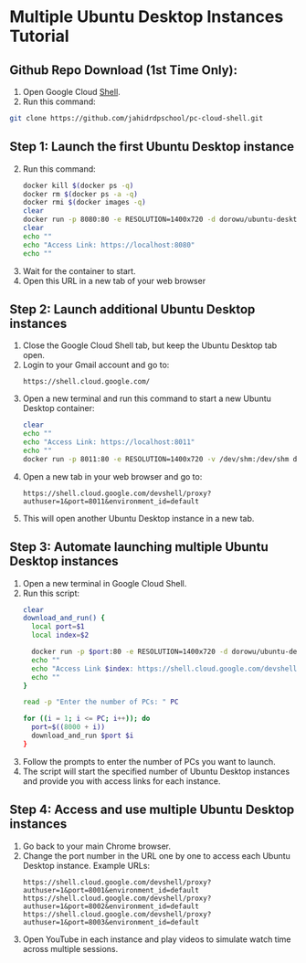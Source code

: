   # Multiple Ubuntu Desktop Instances Tutorial

## Github Repo Download (1st Time Only):
  1. Open Google Cloud [Shell](https://shell.cloud.google.com/?hl=en_US&fromcloudshell=true&show=terminal&authuser=1).
  2. Run this command:
```bash
git clone https://github.com/jahidrdpschool/pc-cloud-shell.git
```

  ## Step 1: Launch the first Ubuntu Desktop instance

  2. Run this command:
      ```bash
      docker kill $(docker ps -q)
      docker rm $(docker ps -a -q)
      docker rmi $(docker images -q)
      clear
      docker run -p 8080:80 -e RESOLUTION=1400x720 -d dorowu/ubuntu-desktop-lxde-vnc
      clear
      echo ""
      echo "Access Link: https://localhost:8080"
      echo ""
      ```
  3. Wait for the container to start.
  4. Open this URL in a new tab of your web browser

  ## Step 2: Launch additional Ubuntu Desktop instances
  1. Close the Google Cloud Shell tab, but keep the Ubuntu Desktop tab open.
  2. Login to your Gmail account and go to:
      ```
      https://shell.cloud.google.com/
      ```
  3. Open a new terminal and run this command to start a new Ubuntu Desktop container:
      ```bash
      clear
      echo ""
      echo "Access Link: https://localhost:8011"
      echo ""
      docker run -p 8011:80 -e RESOLUTION=1400x720 -v /dev/shm:/dev/shm dorowu/ubuntu-desktop-lxde-vnc
      ```
  4. Open a new tab in your web browser and go to:
      ```
      https://shell.cloud.google.com/devshell/proxy?authuser=1&port=8011&environment_id=default
      ```
  5. This will open another Ubuntu Desktop instance in a new tab.

  ## Step 3: Automate launching multiple Ubuntu Desktop instances
  1. Open a new terminal in Google Cloud Shell.
  2. Run this script:
      ```bash
      clear
      download_and_run() {
        local port=$1
        local index=$2

        docker run -p $port:80 -e RESOLUTION=1400x720 -d dorowu/ubuntu-desktop-lxde-vnc > /dev/null 2>&1
        echo ""
        echo "Access Link $index: https://shell.cloud.google.com/devshell/proxy?authuser=1&port=$port&environment_id=default"
        echo ""
      }

      read -p "Enter the number of PCs: " PC

      for ((i = 1; i <= PC; i++)); do
        port=$((8000 + i))
        download_and_run $port $i
      }
      ```
  3. Follow the prompts to enter the number of PCs you want to launch.
  4. The script will start the specified number of Ubuntu Desktop instances and provide you with access links for each instance.

  ## Step 4: Access and use multiple Ubuntu Desktop instances
  1. Go back to your main Chrome browser.
  2. Change the port number in the URL one by one to access each Ubuntu Desktop instance.
     Example URLs:
     ```
     https://shell.cloud.google.com/devshell/proxy?authuser=1&port=8001&environment_id=default
     https://shell.cloud.google.com/devshell/proxy?authuser=1&port=8002&environment_id=default
     https://shell.cloud.google.com/devshell/proxy?authuser=1&port=8003&environment_id=default
     ```
  3. Open YouTube in each instance and play videos to simulate watch time across multiple sessions.
